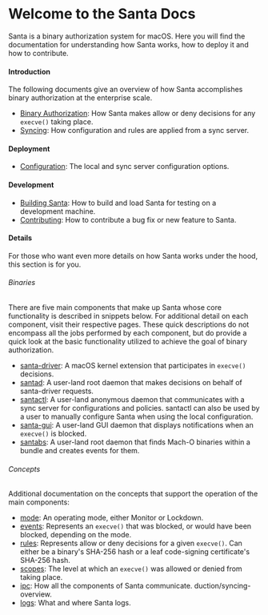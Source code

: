 # Welcome to the Santa Docs

Santa is a binary authorization system for macOS. Here you will find the
documentation for understanding how Santa works, how to deploy it and how to
contribute.

#### Introduction

The following documents give an overview of how Santa accomplishes binary
authorization at the enterprise scale.

- [Binary Authorization](introduction/binary-authorization-overview.md): How Santa makes allow or deny decisions for any `execve()` taking place.
- [Syncing](introduction/syncing-overview.md): How configuration and rules are applied from a sync server.

#### Deployment

* [Configuration](deployment/configuration.md): The local and sync server configuration options.

#### Development

* [Building Santa](development/building.md): How to build and load Santa for testing on a development machine.
* [Contributing](development/contributing.md): How to contribute a bug fix or new feature to Santa.

#### Details

For those who want even more details on how Santa works under the hood, this section is for you.

###### Binaries

There are five main components that make up Santa whose core functionality is described in snippets below. For additional detail on each component, visit their respective pages. These quick descriptions do not encompass all the jobs performed by each component, but do provide a quick look at the basic functionality utilized to achieve the goal of binary authorization.

* [santa-driver](details/santa-driver.md): A macOS kernel extension that participates in `execve()` decisions.
* [santad](details/santad.md): A user-land root daemon that makes decisions on behalf of santa-driver requests.
* [santactl](details/santactl.md): A user-land anonymous daemon that communicates with a sync server for configurations and policies. santactl can also be used by a user to manually configure Santa when using the local configuration.
* [santa-gui](details/santa-gui.md): A user-land GUI daemon that displays notifications when an `execve()` is blocked.
* [santabs](details/santabs.md): A user-land root daemon that finds Mach-O binaries within a bundle and creates events for them. 

###### Concepts

Additional documentation on the concepts that support the operation of the main components:

* [mode](details/mode.md): An operating mode, either Monitor or Lockdown.
* [events](details/events.md): Represents an `execve()` that was blocked, or would have been blocked, depending on the mode.
* [rules](details/rules.md): Represents allow or deny decisions for a given `execve()`. Can either be a binary's SHA-256 hash or a leaf code-signing certificate's SHA-256 hash.
* [scopes](details/scopes.md): The level at which an `execve()` was allowed or denied from taking place.
* [ipc](details/ipc.md): How all the components of Santa communicate.
  duction/syncing-overview.
* [logs](details/logs.md): What and where Santa logs.
